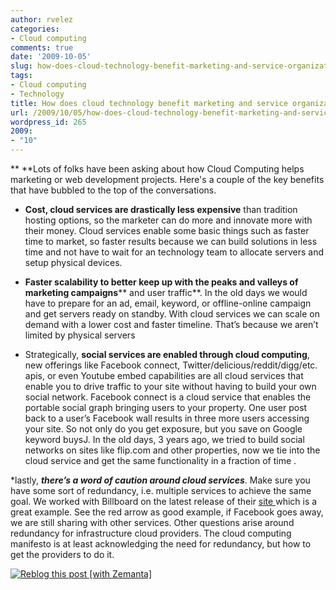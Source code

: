 ```yaml
---
author: rvelez
categories:
- Cloud computing
comments: true
date: '2009-10-05'
slug: how-does-cloud-technology-benefit-marketing-and-service-organizations
tags:
- Cloud computing
- Technology
title: How does cloud technology benefit marketing and service organizations?
url: /2009/10/05/how-does-cloud-technology-benefit-marketing-and-service-organizations/index.html
wordpress_id: 265
2009:
- "10"
---
```



** **Lots of folks have been asking about how Cloud Computing helps marketing or web development projects. Here's a couple of the key benefits that have bubbled to the top of the conversations.



	
  * **Cost, cloud services are drastically less expensive** than tradition hosting options, so the marketer can do more and innovate more with their money. Cloud services enable some basic things such as faster time to market, so faster results because we can build solutions in less time and not have to wait for an technology team to allocate servers and setup physical devices. 



	
  * **Faster scalability to better keep up with the peaks and valleys of marketing campaigns**** and user traffic**. In the old days we would have to prepare for an ad, email, keyword, or offline-online campaign and get servers ready on standby. With cloud services we can scale on demand with a lower cost and faster timeline. That’s because we aren’t limited by physical servers



	
  * Strategically, **social services are enabled through cloud computing**, new offerings like Facebook connect, Twitter/delicious/reddit/digg/etc. apis, or even Youtube embed capabilities are all cloud services that enable you to drive traffic to your site without having to build your own social network. Facebook connect is a cloud service that enables the portable social graph bringing users to your property. One user post back to a user’s Facebook wall results in three more users accessing your site. So not only do you get exposure, but you save on Google keyword buysJ. In the old days, 3 years ago, we tried to build social networks on sites like flip.com and other properties, now we tie into the cloud service and get the same functionality in a fraction of time . 








*lastly, **_there’s a word of caution around cloud services_**. Make sure you have some sort of redundancy, i.e. multiple services to achieve the same goal. We worked with Billboard on the latest release of their [site ](http://www.billboard.com/)which is a great example. See the red arrow as good example, if Facebook goes away, we are still sharing with other services. Other questions arise around redundancy for infrastructure cloud providers. The cloud computing manifesto is at least acknowledging the need for redundancy, but how to get the providers to do it.



[![Reblog this post [with Zemanta]](http://img.zemanta.com/reblog_e.png?x-id=c5a18577-e1de-4c4d-981a-17a69355e524)](http://reblog.zemanta.com/zemified/c5a18577-e1de-4c4d-981a-17a69355e524/)
